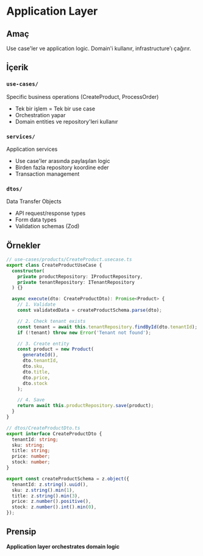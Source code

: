 # Application Layer

## Amaç

Use case'ler ve application logic. Domain'i kullanır, infrastructure'ı çağırır.

## İçerik

### `use-cases/`

Specific business operations (CreateProduct, ProcessOrder)

- Tek bir işlem = Tek bir use case
- Orchestration yapar
- Domain entities ve repository'leri kullanır

### `services/`

Application services

- Use case'ler arasında paylaşılan logic
- Birden fazla repository koordine eder
- Transaction management

### `dtos/`

Data Transfer Objects

- API request/response types
- Form data types
- Validation schemas (Zod)

## Örnekler

```typescript
// use-cases/products/CreateProduct.usecase.ts
export class CreateProductUseCase {
  constructor(
    private productRepository: IProductRepository,
    private tenantRepository: ITenantRepository
  ) {}

  async execute(dto: CreateProductDto): Promise<Product> {
    // 1. Validate
    const validatedData = createProductSchema.parse(dto);

    // 2. Check tenant exists
    const tenant = await this.tenantRepository.findById(dto.tenantId);
    if (!tenant) throw new Error('Tenant not found');

    // 3. Create entity
    const product = new Product(
      generateId(),
      dto.tenantId,
      dto.sku,
      dto.title,
      dto.price,
      dto.stock
    );

    // 4. Save
    return await this.productRepository.save(product);
  }
}

// dtos/CreateProductDto.ts
export interface CreateProductDto {
  tenantId: string;
  sku: string;
  title: string;
  price: number;
  stock: number;
}

export const createProductSchema = z.object({
  tenantId: z.string().uuid(),
  sku: z.string().min(1),
  title: z.string().min(3),
  price: z.number().positive(),
  stock: z.number().int().min(0),
});
```

## Prensip

**Application layer orchestrates domain logic**
